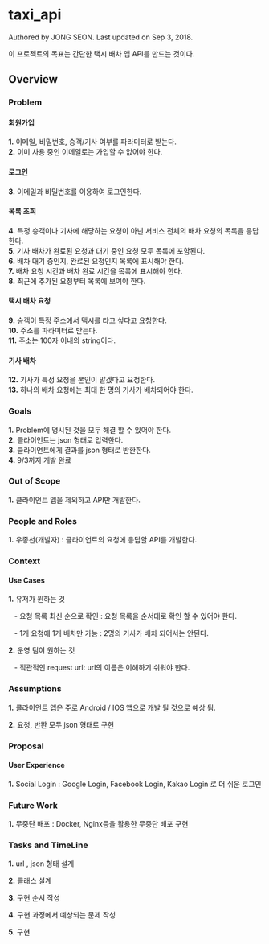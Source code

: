 # taxi_api
Authored by JONG SEON. Last updated on Sep 3, 2018.

이 프로젝트의 목표는 간단한 택시 배차 앱 API를 만드는 것이다.

## Overview

### Problem

#### 회원가입

**1.** 이메일, 비밀번호, 승객/기사 여부를 파라미터로 받는다.<br>
**2.** 이미 사용 중인 이메일로는 가입할 수 없어야 한다.<br>

#### 로그인

**3.** 이메일과 비밀번호를 이용하여 로그인한다.<br>

#### 목록 조회

**4.** 특정 승객이나 기사에 해당하는 요청이 아닌 서비스 전체의 배차 요청의 목록을 응답한다. <br>
**5.** 기사 배차가 완료된 요청과 대기 중인 요청 모두 목록에 포함된다.<br>
**6.** 배차 대기 중인지, 완료된 요청인지 목록에 표시해야 한다.<br>
**7.** 배차 요청 시간과 배차 완료 시간을 목록에 표시해야 한다.<br>
**8.** 최근에 추가된 요청부터 목록에 보여야 한다. <br>

#### 택시 배차 요청

**9.** 승객이 특정 주소에서 택시를 타고 싶다고 요청한다.<br>
**10.** 주소를 파라미터로 받는다.<br>
**11.** 주소는 100자 이내의 string이다. <br>

#### 기사 배차

**12.** 기사가 특정 요청을 본인이 맡겠다고 요청한다.<br>
**13.** 하나의 배차 요청에는 최대 한 명의 기사가 배차되어야 한다. <br>

### Goals
**1.** Problem에 명시된 것을 모두 해결 할 수 있어야 한다.<br>
**2.** 클라이언트는 json 형태로 입력한다. <br>
**3.** 클라이언트에게 결과를 json 형태로 반환한다. <br>
**4.** 9/3까지 개발 완료<br>

### Out of Scope

**1.** 클라이언트 앱을 제외하고 API만 개발한다.

### People and Roles

**1.** 우종선(개발자) : 클라이언트의 요청에 응답할 API를 개발한다.

### Context

#### Use Cases

**1.** 유저가 원하는 것<br>

&nbsp;&nbsp; - 요청 목록 최신 순으로 확인 : 요청 목록을 순서대로 확인 할 수 있어야 한다.<br>

&nbsp;&nbsp; - 1개 요청에 1개 배차만 가능 : 2명의 기사가 배차 되어서는 안된다.

**2.** 운영 팀이 원하는 것

&nbsp;&nbsp; - 직관적인 request url: url의 이름은 이해하기 쉬워야 한다. <br>

### Assumptions

**1.** 클라이언트 앱은 주로 Android / IOS 앱으로 개발 될 것으로 예상 됨.

**2.** 요청, 반환 모두 json 형태로 구현

### Proposal

#### User Experience

**1.** Social Login : Google Login, Facebook Login, Kakao Login 로 더 쉬운 로그인


### Future Work

**1.** 무중단 배포 : Docker, Nginx등을 활용한 무중단 배포 구현


### Tasks and TimeLine

**1.** url , json 형태 설계

**2.** 클래스 설계

**3.** 구현 순서 작성

**4.** 구현 과정에서 예상되는 문제 작성

**5.** 구현

